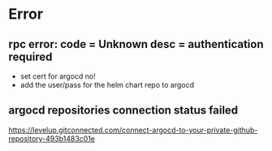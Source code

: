 # Error

## rpc error: code = Unknown desc = authentication required
- set cert for argocd no!
- add the user/pass for the helm chart repo to argocd

## argocd repositories connection status failed
https://levelup.gitconnected.com/connect-argocd-to-your-private-github-repository-493b1483c01e
